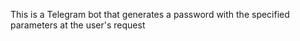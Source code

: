 This is a Telegram bot that generates a password with the specified parameters at the user's request